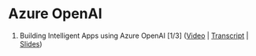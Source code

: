 # Azure OpenAI


1. Building Intelligent Apps using Azure OpenAI [1/3] ([Video](https://youtu.be/3bnCsThPa0A) | [Transcript](https://adnanhashmi.net) | [Slides](https://adnanhashmi.net))

